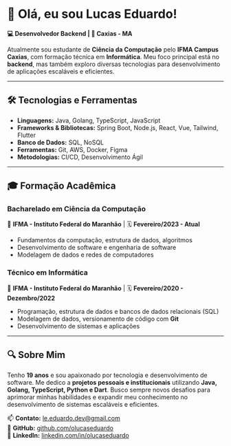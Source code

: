 # 👋 Olá, eu sou Lucas Eduardo!

**💻 Desenvolvedor Backend | 📍 Caxias - MA**

Atualmente sou estudante de **Ciência da Computação** pelo **IFMA Campus Caxias**, com formação técnica em **Informática**. Meu foco principal está no **backend**, mas também exploro diversas tecnologias para desenvolvimento de aplicações escaláveis e eficientes.

---

## 🛠️ Tecnologias e Ferramentas

- **Linguagens:** Java, Golang, TypeScript, JavaScript
- **Frameworks & Bibliotecas:** Spring Boot, Node.js, React, Vue, Tailwind, Flutter
- **Banco de Dados:** SQL, NoSQL
- **Ferramentas:** Git, AWS, Docker, Figma
- **Metodologias:** CI/CD, Desenvolvimento Ágil

---

## 🎓 Formação Acadêmica

### **Bacharelado em Ciência da Computação**  
📍 **IFMA - Instituto Federal do Maranhão** | 🗓️ **Fevereiro/2023 - Atual**  
- Fundamentos da computação, estrutura de dados, algoritmos
- Desenvolvimento de software e engenharia de software
- Modelagem de dados e redes de computadores

### **Técnico em Informática**  
📍 **IFMA - Instituto Federal do Maranhão** | 🗓️ **Fevereiro/2020 - Dezembro/2022**  
- Programação, estrutura de dados e bancos de dados relacionais (SQL)
- Modelagem de dados, versionamento de código com **Git**
- Desenvolvimento de sistemas e aplicações

---

## 🔍 Sobre Mim

Tenho **19 anos** e sou apaixonado por tecnologia e desenvolvimento de software. Me dedico a **projetos pessoais e institucionais** utilizando **Java, Golang, TypeScript, Python e Dart**. Busco sempre novos desafios para aprimorar minhas habilidades e expandir meu conhecimento no desenvolvimento de sistemas escaláveis e eficientes.

📫 **Contato:** le.eduardo.dev@gmail.com  
🔗 **GitHub:** [github.com/olucaseduardo](https://github.com/olucaseduardo)  
🔗 **LinkedIn:** [linkedin.com/in/olucaseduardo](https://www.linkedin.com/in/lucas-eduardo-89a92a328/)
